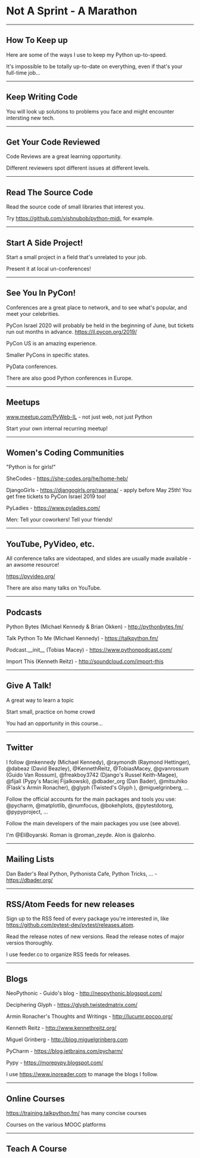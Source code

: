 # Not A Sprint - A Marathon

---

## How To Keep up

Here are some of the ways I use to keep my Python up-to-speed.

It's impossible to be totally up-to-date on everything, even if that's your full-time job...

---

## Keep Writing Code

You will look up solutions to problems you face and might encounter intersting new tech.

---

## Get Your Code Reviewed

Code Reviews are a great learning opportunity.

Different reviewers spot different issues at different levels.

---

## Read The Source Code

Read the source code of small libraries that interest you.

Try https://github.com/vishnubob/python-midi, for example.

---

## Start A Side Project!

Start a small project in a field that's unrelated to your job.

Present it at local un-conferences!

---

## See You In PyCon!

Conferences are a great place to network, and to see what's popular, and meet your celebrities.

PyCon Israel 2020 will probably be held in the beginning of June, but tickets run out months in advance. https://il.pycon.org/2019/

PyCon US is an amazing experience.

Smaller PyCons in specific states.

PyData conferences.

There are also good Python conferences in Europe.

---

## Meetups

www.meetup.com/PyWeb-IL - not just web, not just Python

Start your own internal recurring meetup!

---

## Women's Coding Communities

"Python is for girls!"

SheCodes - https://she-codes.org/he/home-heb/

DjangoGirls - https://djangogirls.org/raanana/ - apply before May 25th! You get free tickets to PyCon Israel 2019 too!

PyLadies - https://www.pyladies.com/

Men: Tell your coworkers! Tell your friends!

---

## YouTube, PyVideo, etc.

All conference talks are videotaped, and slides are usually made available - an awsome resource!

https://pyvideo.org/

There are also many talks on YouTube.

---

## Podcasts

Python Bytes (Michael Kennedy & Brian Okken) - http://pythonbytes.fm/

Talk Python To Me (Michael Kennedy) - https://talkpython.fm/

Podcast.\_\_init\_\_ (Tobias Macey) - https://www.pythonpodcast.com/

Import This (Kenneth Reitz) - http://soundcloud.com/import-this

---

## Give A Talk!

A great way to learn a topic

Start small, practice on home crowd

You had an opportunity in this course...

---

## Twitter

I follow @mkennedy (Michael Kennedy), @raymondh (Raymond Hettinger), @dabeaz (David Beazley), @KennethReitz, @TobiasMacey, @gvanrossum (Guido Van Rossum), @freakboy3742 (Django's Russel Keith-Magee), @fijall (Pypy's Maciej Fijalkowski), @dbader_org (Dan Bader), @mitsuhiko (Flask's Armin Ronacher), @glyph (Twisted's Glyph ), @miguelgrinberg, ...

Follow the official accounts for the main packages and tools you use: @pycharm, @matplotlib, @numfocus, @bokehplots, @pytestdotorg, @pypyproject, ...

Follow the main developers of the main packages you use (see above).

I'm @EliBoyarski. Roman is @roman_zeyde. Alon is @alonho.

---

## Mailing Lists

Dan Bader's Real Python, Pythonista Cafe, Python Tricks, ... - https://dbader.org/

---

## RSS/Atom Feeds for new releases

Sign up to the RSS feed of every package you're interested in, like https://github.com/pytest-dev/pytest/releases.atom.

Read the release notes of new versions. Read the release notes of major versios thoroughly.

I use feeder.co to organize RSS feeds for releases.

---

## Blogs

NeoPythonic - Guido's blog - http://neopythonic.blogspot.com/

Deciphering Glyph - https://glyph.twistedmatrix.com/

Armin Ronacher's Thoughts and Writings - http://lucumr.pocoo.org/

Kenneth Reitz - http://www.kennethreitz.org/

Miguel Grinberg - http://blog.miguelgrinberg.com

PyCharm - https://blog.jetbrains.com/pycharm/

Pypy - https://morepypy.blogspot.com/

I use https://www.inoreader.com to manage the blogs I follow.

---

## Online Courses

https://training.talkpython.fm/ has many concise courses

Courses on the various MOOC platforms

---

## Teach A Course
